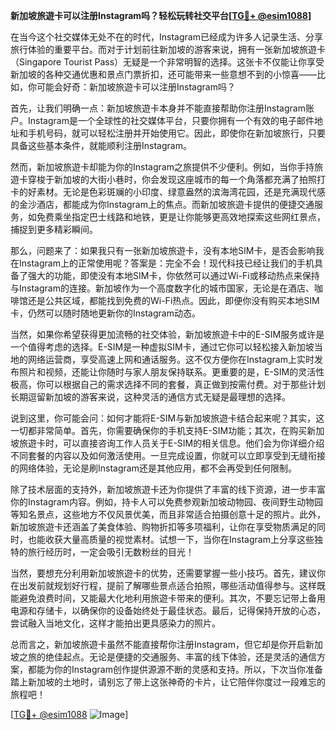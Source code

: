 **新加坡旅遊卡可以注册Instagram吗？轻松玩转社交平台[[TG💪+ @esim1088](https://t.me/s/esim1088)]**

在当今这个社交媒体无处不在的时代，Instagram已经成为许多人记录生活、分享旅行体验的重要平台。而对于计划前往新加坡的游客来说，拥有一张新加坡旅遊卡（Singapore Tourist Pass）无疑是一个非常明智的选择。这张卡不仅能让你享受新加坡的各种交通优惠和景点门票折扣，还可能带来一些意想不到的小惊喜——比如，你可能会好奇：新加坡旅遊卡可以注册Instagram吗？

首先，让我们明确一点：新加坡旅遊卡本身并不能直接帮助你注册Instagram账户。Instagram是一个全球性的社交媒体平台，只要你拥有一个有效的电子邮件地址和手机号码，就可以轻松注册并开始使用它。因此，即使你在新加坡旅行，只要具备这些基本条件，就能顺利注册Instagram。

然而，新加坡旅遊卡却能为你的Instagram之旅提供不少便利。例如，当你手持旅遊卡穿梭于新加坡的大街小巷时，你会发现这座城市的每一个角落都充满了拍照打卡的好素材。无论是色彩斑斓的小印度、绿意盎然的滨海湾花园，还是充满现代感的金沙酒店，都能成为你Instagram上的焦点。而新加坡旅遊卡提供的便捷交通服务，如免费乘坐指定巴士线路和地铁，更是让你能够更高效地探索这些网红景点，捕捉到更多精彩瞬间。

那么，问题来了：如果我只有一张新加坡旅遊卡，没有本地SIM卡，是否会影响我在Instagram上的正常使用呢？答案是：完全不会！现代科技已经让我们的手机具备了强大的功能，即使没有本地SIM卡，你依然可以通过Wi-Fi或移动热点来保持与Instagram的连接。新加坡作为一个高度数字化的城市国家，无论是在酒店、咖啡馆还是公共区域，都能找到免费的Wi-Fi热点。因此，即便你没有购买本地SIM卡，仍然可以随时随地更新你的Instagram动态。

当然，如果你希望获得更加流畅的社交体验，新加坡旅遊卡中的E-SIM服务或许是一个值得考虑的选择。E-SIM是一种虚拟SIM卡，通过它你可以轻松接入新加坡当地的网络运营商，享受高速上网和通话服务。这不仅方便你在Instagram上实时发布照片和视频，还能让你随时与家人朋友保持联系。更重要的是，E-SIM的灵活性极高，你可以根据自己的需求选择不同的套餐，真正做到按需付费。对于那些计划长期逗留新加坡的游客来说，这种灵活的通信方式无疑是最理想的选择。

说到这里，你可能会问：如何才能将E-SIM与新加坡旅遊卡结合起来呢？其实，这一切都非常简单。首先，你需要确保你的手机支持E-SIM功能；其次，在购买新加坡旅遊卡时，可以直接咨询工作人员关于E-SIM的相关信息。他们会为你详细介绍不同套餐的内容以及如何激活使用。一旦完成设置，你就可以立即享受到无缝衔接的网络体验，无论是刷Instagram还是其他应用，都不会再受到任何限制。

除了技术层面的支持外，新加坡旅遊卡还为你提供了丰富的线下资源，进一步丰富你的Instagram内容。例如，持卡人可以免费参观新加坡动物园、夜间野生动物园等知名景点，这些地方不仅风景优美，而且非常适合拍摄创意十足的照片。此外，新加坡旅遊卡还涵盖了美食体验、购物折扣等多项福利，让你在享受物质满足的同时，也能收获大量高质量的视觉素材。试想一下，当你在Instagram上分享这些独特的旅行经历时，一定会吸引无数粉丝的目光！

当然，要想充分利用新加坡旅遊卡的优势，还需要掌握一些小技巧。首先，建议你在出发前就规划好行程，提前了解哪些景点适合拍照，哪些活动值得参与。这样既能避免浪费时间，又能最大化地利用旅遊卡带来的便利。其次，不要忘记带上备用电源和存储卡，以确保你的设备始终处于最佳状态。最后，记得保持开放的心态，尝试融入当地文化，这样才能拍出更具感染力的照片。

总而言之，新加坡旅遊卡虽然不能直接帮你注册Instagram，但它却是你开启新加坡之旅的绝佳起点。无论是便捷的交通服务、丰富的线下体验，还是灵活的通信方案，都能为你的Instagram创作提供源源不断的灵感和支持。所以，下次当你准备踏上新加坡的土地时，请别忘了带上这张神奇的卡片，让它陪伴你度过一段难忘的旅程吧！

[[TG💪+ @esim1088](https://t.me/s/esim1088) ![Image](https://i.postimg.cc/4NQfJmqS/Snipaste-2025-05-13-00-14-12.png)]